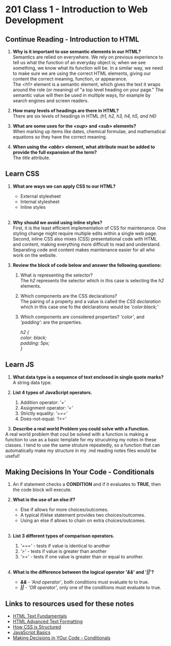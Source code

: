 # 201 Class 1 - Introduction to Web Development

## Continue Reading - Introduction to HTML

1. **Why is it important to use semantic elements in our HTML?**  
Semantics are relied on everywhere. We rely on previous experience to tell us what the function of an everyday object is; when we see something, we know what its function will be. In a similar way, we need to make sure we are using the correct HTML elements, giving our content the correct meaning, function, or appearance.  
The *\<h1>* element is a semantic element, which gives the text it wraps around the role (or meaning) of "a top level heading on your page." The semantic value will then be used in multiple ways, for example by search engines and screen readers.

2. **How many levels of headings are there in HTML?**  
There are six levels of headings in HTML *(h1, h2, h3, h4, h5, and h6)*  

3. **What are some uses for the *\<sup>* and *\<sub>* elements?**  
When marking up items like dates, chemical formulae, and mathematical equations so they have the correct meaning.  

4. **When using the *\<abbr>* element, what attribute must be added to provide the full expansion of the term?**  
The *title* attribute.

## Learn CSS

1. **What are ways we can apply CSS to our HTML?**
    * External stylesheet
    * Internal stylesheet
    * Inline styles  
    &nbsp;
2. **Why should we avoid using inline styles?**  
First, it is the least efficient implementation of CSS for maintenance. One styling change might require multiple edits within a single web page. Second, inline CSS also mixes (CSS) presentational code with HTML and content, making everything more difficult to read and understand. Separating code and content makes maintenance easier for all who work on the website.  

3. **Review the block of code below and answer the following questions:**
    1. What is representing the selector?  
    The *h2* represents the selector which in this case is selecting the *h2* elements.  

    2. Which components are the CSS declarations?  
    The pairing of a property and a value is called the *CSS declaration* which in this case one fo the delclarations would be *'color:black;'*  

    3. Which components are considered properties?
    *'color'*, and *'padding':* are the properties.  

          *h2 {  
          color: black;  
          padding: 5px;  
          }*  

## Learn JS

1. **What data type is a sequence of text enclosed in single quote marks?**  
A string data type.  

2. **List 4 types of JavaScript operators.**  
    1. Addition operator: *'+'*
    2. Assignment operator: *'='*
    3. Strictly equality: *'==='*
    4. Does-not-equal: *'!=='*  

&nbsp;
3. **Describe a real world Problem you could solve with a Function.**  
A real world problem that coul be solved with a function is making a function to use as a basic template for my strucutring my notes in these classes.  I tend to use the same struture repeatedly, so a function that can automatically make my structure in my .md reading notes files would be useful!

## Making Decisions In Your Code - Conditionals

1. An if statement checks a **CONDITION** and if it evaluates to **TRUE**, then the code block will execute.  

2. **What is the use of an else if?**  
    * Else if allows for more choices/outcomes.  
    * A typical if/else statement provides two choices/outcomes.  
    * Using an else if allows to chain on extra choices/outcomes.  
&nbsp;
3. **List 3 different types of comparison operators.**  
    1. *'==='* - tests if value is identical to another
    2. *'>'* - tests if value is greater than another
    3. *'>='* - tests if one value is greater than or equal to another.  
&nbsp;
4. **What is the difference between the logical operator '*&&*' and '*||*'?**  
    * ***&&*** - *'And operator'*, both conditions must evaluate to to true.  
    * ***||*** - *'OR operator'*, only one of the conditions must evaluate to true.

## Links to resources used for these notes

* [HTML Text Fundamentals](https://developer.mozilla.org/en-US/docs/Learn/HTML/Introduction_to_HTML/HTML_text_fundamentals)
* [HTML Advanced Text Formatting](https://developer.mozilla.org/en-US/docs/Learn/HTML/Introduction_to_HTML/Advanced_text_formatting)
* [How CSS is Structured](https://developer.mozilla.org/en-US/docs/Learn/CSS/First_steps/How_CSS_is_structured)
* [JavaScript Basics](https://developer.mozilla.org/en-US/docs/Learn/Getting_started_with_the_web/JavaScript_basics)
* [Making Decisions in YOur Code - Conditionals](https://developer.mozilla.org/en-US/docs/Learn/JavaScript/Building_blocks/conditionals)
